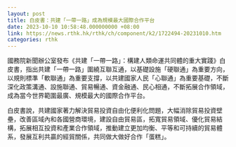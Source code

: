 ```yaml
---
layout: post
title: 白皮書：共建「一帶一路」成為規模最大國際合作平台
date: 2023-10-10 10:58:48.000000000 +08:00
link: https://news.rthk.hk/rthk/ch/component/k2/1722494-20231010.htm
categories: rthk
---
```


國務院新聞辦公室發布《共建「一帶一路」：構建人類命運共同體的重大實踐》白皮書，指出共建「一帶一路」圍繞互聯互通，以基礎設施「硬聯通」為重要方向，以規則標準「軟聯通」為重要支撐，以共建國家人民「心聯通」為重要基礎，不斷深化政策溝通、設施聯通、貿易暢通、資金融通、民心相通，不斷拓展合作領域，成為當今世界範圍最廣、規模最大的國際合作平台。

白皮書說，共建國家著力解決貿易投資自由化便利化問題，大幅消除貿易投資壁壘，改善區域內和各國營商環境，建設自由貿易區，拓寬貿易領域、優化貿易結構，拓展相互投資和產業合作領域，推動建立更加均衡、平等和可持續的貿易體系，發展互利共贏的經貿關係，共同做大做好合作「蛋糕」。
